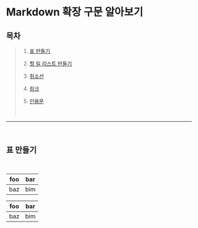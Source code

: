 # Markdown 확장 구문 알아보기

## 목차
> 1. [표 만들기](#표-만들기)
>
> 2. [할 일 리스트 만들기](#할-일-리스트-만들기)
>
> 3. [취소선](#취소선)
>
> 4. [링크](#링크)
>
> 5. [인용문](#인용문)
>
> </br>
---

</br>

## 표 만들기  

</br>

  | foo | bar |
  | --- | --- |
  | baz | bim |

| foo | bar |
| --- | --- |
| baz | bim |
